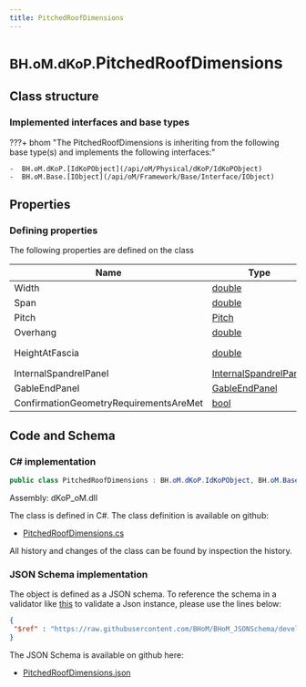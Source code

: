 ```yaml
---
title: PitchedRoofDimensions
---
```


# <small>BH.oM.dKoP.</small>**PitchedRoofDimensions**



## Class structure

### Implemented interfaces and base types

???+ bhom "The PitchedRoofDimensions is inheriting from the following base type(s) and implements the following interfaces:"

    -  BH.oM.dKoP.[IdKoPObject](/api/oM/Physical/dKoP/IdKoPObject)
    -  BH.oM.Base.[IObject](/api/oM/Framework/Base/Interface/IObject)


## Properties



### Defining properties

The following properties are defined on the class

| Name             | Type             | Description      | Quantity         |
|------------------|------------------|------------------|------------------|
| Width | [double](https://learn.microsoft.com/en-us/dotnet/api/System.Double?view=netstandard-2.0) | - | - |
| Span | [double](https://learn.microsoft.com/en-us/dotnet/api/System.Double?view=netstandard-2.0) | - | - |
| Pitch | [Pitch](/api/oM/Physical/dKoP/Geometry/Enums/Pitch) | - | - |
| Overhang | [double](https://learn.microsoft.com/en-us/dotnet/api/System.Double?view=netstandard-2.0) | - | - |
| HeightAtFascia | [double](https://learn.microsoft.com/en-us/dotnet/api/System.Double?view=netstandard-2.0) | Overall buildup. | - |
| InternalSpandrelPanel | [InternalSpandrelPanel](/api/oM/Physical/dKoP/Geometry/InternalSpandrelPanel) | - | - |
| GableEndPanel | [GableEndPanel](/api/oM/Physical/dKoP/Geometry/GableEndPanel) | - | - |
| ConfirmationGeometryRequirementsAreMet | [bool](https://learn.microsoft.com/en-us/dotnet/api/System.Boolean?view=netstandard-2.0) | - | - |


## Code and Schema

### C# implementation

``` C# title="C#"
public class PitchedRoofDimensions : BH.oM.dKoP.IdKoPObject, BH.oM.Base.IObject
```

Assembly: dKoP_oM.dll

The class is defined in C#. The class definition is available on github:

- [PitchedRoofDimensions.cs](https://github.com/BHoM/dKoP_Toolkit/blob/develop/dKoP_oM/Geometry\PitchedRoofDimensions.cs)

All history and changes of the class can be found by inspection the history.
### JSON Schema implementation

The object is defined as a JSON schema. To reference the schema in a validator like [this](https://www.jsonschemavalidator.net/) to validate a Json instance, please use the lines below:

``` json title="JSON Schema"
{
 "$ref" : "https://raw.githubusercontent.com/BHoM/BHoM_JSONSchema/develop/dKoP_oM/PitchedRoofDimensions.json"
}
```

The JSON Schema is available on github here:

- [PitchedRoofDimensions.json](https://github.com/BHoM/BHoM_JSONSchema/blob/develop/dKoP_oM/PitchedRoofDimensions.json)
